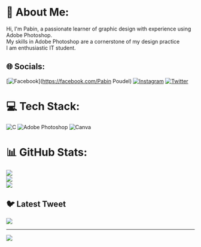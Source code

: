 # 💫 About Me:
Hi, I'm Pabin, a passionate learner of graphic design with experience using Adobe Photoshop. <br> My skills in Adobe Photoshop are a cornerstone of my design practice<br>I am enthusiastic IT student.<br>


## 🌐 Socials:
[![Facebook](https://img.shields.io/badge/Facebook-%231877F2.svg?logo=Facebook&logoColor=white)](https://facebook.com/Pabin Poudel) [![Instagram](https://img.shields.io/badge/Instagram-%23E4405F.svg?logo=Instagram&logoColor=white)](https://instagram.com/pabinn_) [![Twitter](https://img.shields.io/badge/Twitter-%231DA1F2.svg?logo=Twitter&logoColor=white)](https://twitter.com/PabinPoudel) 

# 💻 Tech Stack:
![C](https://img.shields.io/badge/c-%2300599C.svg?style=for-the-badge&logo=c&logoColor=white) ![Adobe Photoshop](https://img.shields.io/badge/adobephotoshop-%2331A8FF.svg?style=for-the-badge&logo=adobephotoshop&logoColor=white) ![Canva](https://img.shields.io/badge/Canva-%2300C4CC.svg?style=for-the-badge&logo=Canva&logoColor=white)
# 📊 GitHub Stats:
![](https://github-readme-stats.vercel.app/api?username=pabinn&theme=swift&hide_border=false&include_all_commits=true&count_private=true)<br/>
![](https://github-readme-streak-stats.herokuapp.com/?user=pabinn&theme=swift&hide_border=false)<br/>
![](https://github-readme-stats.vercel.app/api/top-langs/?username=pabinn&theme=swift&hide_border=false&include_all_commits=true&count_private=true&layout=compact)

## 🐦 Latest Tweet
[![](https://gtce.itsvg.in/api?username=PabinPoudel)](https://github.com/VishwaGauravIn/github-twitter-card-embed)

---
[![](https://visitcount.itsvg.in/api?id=pabinn&icon=0&color=0)](https://visitcount.itsvg.in)

<!-- Proudly created with GPRM ( https://gprm.itsvg.in ) -->
